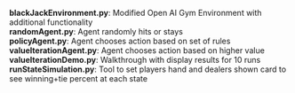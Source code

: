 <b>blackJackEnvironment.py</b>: Modified Open AI Gym Environment with additional functionality<br>
<b>randomAgent.py</b>: Agent randomly hits or stays<br>
<b>policyAgent.py</b>: Agent chooses action based on set of rules<br>
<b>valueIterationAgent.py</b>: Agent chooses action based on higher value<br>
<b>valueIterationDemo.py</b>: Walkthrough with display results for 10 runs<br>
<b>runStateSimulation.py</b>: Tool to set players hand and dealers shown card to see winning+tie percent at each state<br>
